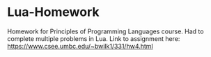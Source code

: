 # Lua-Homework
Homework for Principles of Programming Languages course. Had to complete multiple problems in Lua. Link to assignment here: https://www.csee.umbc.edu/~bwilk1/331/hw4.html
